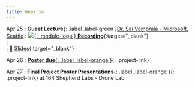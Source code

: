```yaml
---
title: Week 14
---
```


Apr 25
: **Guest Lecture**{: .label .label-green }[Dr. Sai Vemprala - Microsoft, Seattle](https://www.saihv.com/)
  : [![](/CSCI5980-Spr23-DeepRob/assets/logos/yt_icon_rgb.png){: .module-logo } **Recording**](https://youtu.be/ioN1DYe8oN4){:target="_blank"}  
: &nbsp;  
  : [📃 Slides](/CSCI5980-Spr23-DeepRob/assets/slides/foundation_models_sai_vemprala.pdf){:target="_blank"}

  <!-- : [Solution](#) -->

Apr 26
: [**Poster due**{: .label .label-orange }](/CSCI5980-Spr23-DeepRob/projects/#final-project){: .project-link}

Apr 27
: [**Final Project Poster Presentations**{: .label .label-orange }](/CSCI5980-Spr23-DeepRob/projects/#final-project){: .project-link} at 164 Shepherd Labs - Drone Lab
